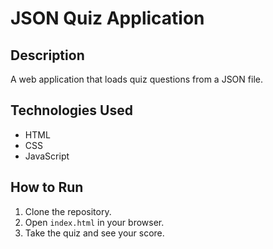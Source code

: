 # JSON Quiz Application

## Description
A web application that loads quiz questions from a JSON file.

## Technologies Used
- HTML
- CSS
- JavaScript

## How to Run
1. Clone the repository.
2. Open `index.html` in your browser.
3. Take the quiz and see your score.

